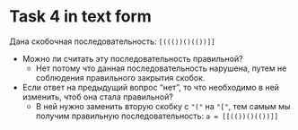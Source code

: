# **Task 4 in text form**
Дана скобочная последовательность: `[((())()(())]]`

+ Можно ли считать эту последовательность правильной?
  + Нет потому что данная последовательность нарушена, путем не соблюдения правильного закрытия скобок.
+ Если ответ на предыдущий вопрос “нет”, то что необходимо в ней изменить, чтоб она стала правильной?
  + В ней нужно заменить вторую скобку с `"("` на `"["`, тем самым мы получим правильную последовательность: `а = [[(())()(())]]`
  